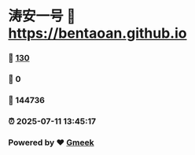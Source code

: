 # 涛安一号 :link: https://bentaoan.github.io 
### :page_facing_up: [130](https://bentaoan.github.io/tag.html) 
### :speech_balloon: 0 
### :hibiscus: 144736 
### :alarm_clock: 2025-07-11 13:45:17 
### Powered by :heart: [Gmeek](https://github.com/Meekdai/Gmeek)
